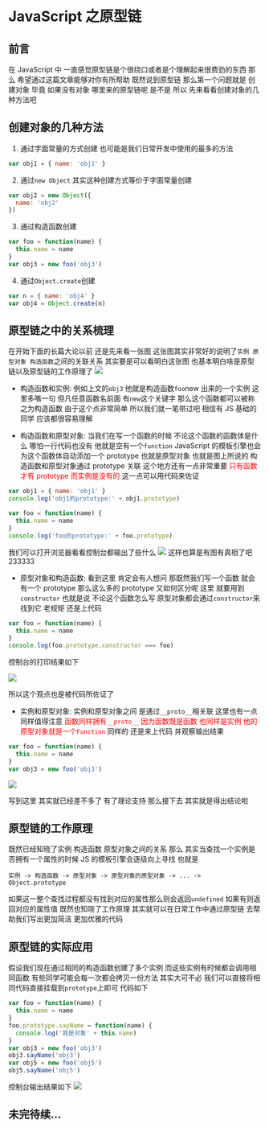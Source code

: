 # JavaScript 之原型链

## 前言

在 JavaScript 中 一直感觉原型链是个很绕口或者是个理解起来很费劲的东西 那么 希望通过这篇文章能够对你有所帮助 既然说到原型链 那么第一个问题就是 创建对象 毕竟 如果没有对象 哪里来的原型链呢 是不是 所以 先来看看创建对象的几种方法吧

## 创建对象的几种方法

1. 通过字面常量的方式创建 也可能是我们日常开发中使用的最多的方法

```js
var obj1 = { name: 'obj1' }
```

2. 通过`new Object` 其实这种创建方式等价于字面常量创建

```js
var obj2 = new Object({
  name: 'obj2'
})
```

3. 通过构造函数创建

```js
var foo = function(name) {
  this.name = name
}
var obj3 = new foo('obj3')
```

4. 通过`Object.create`创建

```js
var n = { name: 'obj4' }
var obj4 = Object.create(n)
```

## 原型链之中的关系梳理

在开始下面的长篇大论以前 还是先来看一张图 这张图其实非常好的说明了`实例 原型对象 构造函数`之间的关联关系 其实要是可以看明白这张图 也基本明白啥是原型链以及原型链的工作原理了
<img src="/docs-img/proto/proto.jpg">

- 构造函数和实例: 例如上文的`obj3` 他就是构造函数`foo`new 出来的一个实例 这里多嘴一句 但凡任意函数名前面 有`new`这个关键字 那么这个函数都可以被称之为构造函数 由于这个点非常简单 所以我们就一笔带过吧 相信有 JS 基础的同学 应该都很容易理解

- 构造函数和原型对象: 当我们在写一个函数的时候 不论这个函数的函数体是什么 哪怕一行代码也没有 他就是空有一个`function` JavaScript 的模板引擎也会为这个函数体自动添加一个 prototype 也就是原型对象 也就是图上所说的 构造函数和原型对象通过 prototype 关联 这个地方还有一点非常重要
  <span style="color: red">只有函数才有 prototype 而实例是没有的</span>
  这一点可以用代码来佐证

```js
var obj1 = { name: 'obj1' }
console.log('obj1的prototype:' + obj1.prototype)

var foo = function(name) {
  this.name = name
}
console.log('foo的prototype:' + foo.prototype)
```

我们可以打开浏览器看看控制台都输出了些什么
<img src="/docs-img/proto/console.jpg">
这样也算是有图有真相了吧 233333

- 原型对象和构造函数: 看到这里 肯定会有人想问 那既然我们写一个函数 就会有一个 prototype 那么这么多的 prototype 又如何区分呢 这里 就要用到`constructor` 也就是说 不论这个函数怎么写 原型对象都会通过`constructor`来找到它 老规矩 还是上代码

```js
var foo = function(name) {
  this.name = name
}
console.log(foo.prototype.constructor === foo)
```

控制台的打印结果如下

<img src="/docs-img/proto/console2.jpg">

所以这个观点也是被代码所佐证了

- 实例和原型对象: 实例和原型对象之间 是通过`__proto__`相关联 这里也有一点同样值得注意
  <span style="color :red">
  函数同样拥有`__proto__` 因为函数既是函数 也同样是实例 他的原型对象就是一个`Function`
  </span>
  同样的 还是来上代码 并观察输出结果

```js
var foo = function(name) {
  this.name = name
}
var obj3 = new foo('obj3')
```

<img src="/docs-img/proto/console3.jpg">

写到这里 其实就已经差不多了 有了理论支持 那么接下去 其实就是得出结论啦

## 原型链的工作原理

既然已经知晓了实例 构造函数 原型对象之间的关系 那么 其实当查找一个实例是否拥有一个属性的时候 JS 的模板引擎会逐级向上寻找 也就是

`实例 -> 构造函数 -> 原型对象 -> 原型对象的原型对象 -> ... -> Object.prototype`

如果这一整个查找过程都没有找到对应的属性那么则会返回`undefined` 如果有则返回对应的属性值 既然也知晓了工作原理 其实就可以在日常工作中通过原型链 去帮助我们写出更加简洁 更加优雅的代码

## 原型链的实际应用

假设我们现在通过相同的构造函数创建了多个实例 而这些实例有时候都会调用相同函数 有些同学可能会每一次都会拷贝一份方法 其实大可不必 我们可以直接将相同代码直接挂载到`prototype`上即可 代码如下

```js
var foo = function(name) {
  this.name = name
}
foo.prototype.sayName = function(name) {
  console.log('我是对象' + this.name)
}
var obj3 = new foo('obj3')
obj3.sayName('obj3')
var obj5 = new foo('obj5')
obj5.sayName('obj5')
```
控制台输出结果如下
<img src="/docs-img/proto/console4.jpg">

## 未完待续...